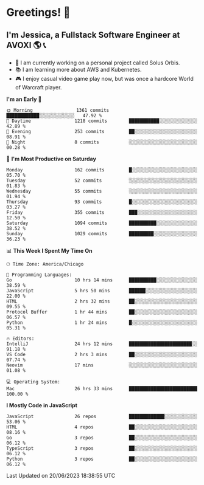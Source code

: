 # Greetings! 🧠

## I'm Jessica, a Fullstack Software Engineer at AVOXI 🌎 📞

- 🌟 I am currently working on a personal project called Solus Orbis.
- 📚 I am learning more about AWS and Kubernetes.
- 🎮 I enjoy casual video game play now, but was once a hardcore World of Warcraft player.

<!--START_SECTION:waka-->
**I'm an Early 🐤** 

```text
🌞 Morning                1361 commits        ████████████░░░░░░░░░░░░░   47.92 % 
🌆 Daytime                1218 commits        ███████████░░░░░░░░░░░░░░   42.89 % 
🌃 Evening                253 commits         ██░░░░░░░░░░░░░░░░░░░░░░░   08.91 % 
🌙 Night                  8 commits           ░░░░░░░░░░░░░░░░░░░░░░░░░   00.28 % 
```
📅 **I'm Most Productive on Saturday** 

```text
Monday                   162 commits         █░░░░░░░░░░░░░░░░░░░░░░░░   05.70 % 
Tuesday                  52 commits          ░░░░░░░░░░░░░░░░░░░░░░░░░   01.83 % 
Wednesday                55 commits          ░░░░░░░░░░░░░░░░░░░░░░░░░   01.94 % 
Thursday                 93 commits          █░░░░░░░░░░░░░░░░░░░░░░░░   03.27 % 
Friday                   355 commits         ███░░░░░░░░░░░░░░░░░░░░░░   12.50 % 
Saturday                 1094 commits        ██████████░░░░░░░░░░░░░░░   38.52 % 
Sunday                   1029 commits        █████████░░░░░░░░░░░░░░░░   36.23 % 
```


📊 **This Week I Spent My Time On** 

```text
🕑︎ Time Zone: America/Chicago

💬 Programming Languages: 
Go                       10 hrs 14 mins      ██████████░░░░░░░░░░░░░░░   38.59 % 
JavaScript               5 hrs 50 mins       ██████░░░░░░░░░░░░░░░░░░░   22.00 % 
HTML                     2 hrs 32 mins       ██░░░░░░░░░░░░░░░░░░░░░░░   09.55 % 
Protocol Buffer          1 hr 44 mins        ██░░░░░░░░░░░░░░░░░░░░░░░   06.57 % 
Python                   1 hr 24 mins        █░░░░░░░░░░░░░░░░░░░░░░░░   05.31 % 

🔥 Editors: 
IntelliJ                 24 hrs 12 mins      ███████████████████████░░   91.18 % 
VS Code                  2 hrs 3 mins        ██░░░░░░░░░░░░░░░░░░░░░░░   07.74 % 
Neovim                   17 mins             ░░░░░░░░░░░░░░░░░░░░░░░░░   01.08 % 

💻 Operating System: 
Mac                      26 hrs 33 mins      █████████████████████████   100.00 % 
```

**I Mostly Code in JavaScript** 

```text
JavaScript               26 repos            █████████████░░░░░░░░░░░░   53.06 % 
HTML                     4 repos             ██░░░░░░░░░░░░░░░░░░░░░░░   08.16 % 
Go                       3 repos             ██░░░░░░░░░░░░░░░░░░░░░░░   06.12 % 
TypeScript               3 repos             ██░░░░░░░░░░░░░░░░░░░░░░░   06.12 % 
Python                   3 repos             ██░░░░░░░░░░░░░░░░░░░░░░░   06.12 % 
```




 Last Updated on 20/06/2023 18:38:55 UTC
<!--END_SECTION:waka-->

<!--
**jessikuh/jessikuh** is a ✨ _special_ ✨ repository because its `README.md` (this file) appears on your GitHub profile.

Here are some ideas to get you started:

- 🔭 I’m currently working on ...
- 🌱 I’m currently learning ...
- 👯 I’m looking to collaborate on ...
- 🤔 I’m looking for help with ...
- 💬 Ask me about ...
- 📫 How to reach me: ...
- 😄 Pronouns: ...
- ⚡ Fun fact: ...
-->
